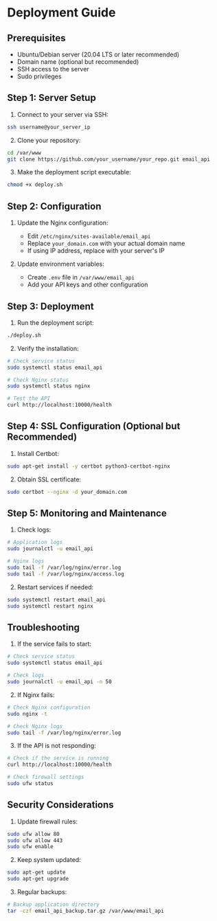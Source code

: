 # Deployment Guide

## Prerequisites
- Ubuntu/Debian server (20.04 LTS or later recommended)
- Domain name (optional but recommended)
- SSH access to the server
- Sudo privileges

## Step 1: Server Setup

1. Connect to your server via SSH:
```bash
ssh username@your_server_ip
```

2. Clone your repository:
```bash
cd /var/www
git clone https://github.com/your_username/your_repo.git email_api
```

3. Make the deployment script executable:
```bash
chmod +x deploy.sh
```

## Step 2: Configuration

1. Update the Nginx configuration:
   - Edit `/etc/nginx/sites-available/email_api`
   - Replace `your_domain.com` with your actual domain name
   - If using IP address, replace with your server's IP

2. Update environment variables:
   - Create `.env` file in `/var/www/email_api`
   - Add your API keys and other configuration

## Step 3: Deployment

1. Run the deployment script:
```bash
./deploy.sh
```

2. Verify the installation:
```bash
# Check service status
sudo systemctl status email_api

# Check Nginx status
sudo systemctl status nginx

# Test the API
curl http://localhost:10000/health
```

## Step 4: SSL Configuration (Optional but Recommended)

1. Install Certbot:
```bash
sudo apt-get install -y certbot python3-certbot-nginx
```

2. Obtain SSL certificate:
```bash
sudo certbot --nginx -d your_domain.com
```

## Step 5: Monitoring and Maintenance

1. Check logs:
```bash
# Application logs
sudo journalctl -u email_api

# Nginx logs
sudo tail -f /var/log/nginx/error.log
sudo tail -f /var/log/nginx/access.log
```

2. Restart services if needed:
```bash
sudo systemctl restart email_api
sudo systemctl restart nginx
```

## Troubleshooting

1. If the service fails to start:
```bash
# Check service status
sudo systemctl status email_api

# Check logs
sudo journalctl -u email_api -n 50
```

2. If Nginx fails:
```bash
# Check Nginx configuration
sudo nginx -t

# Check Nginx logs
sudo tail -f /var/log/nginx/error.log
```

3. If the API is not responding:
```bash
# Check if the service is running
curl http://localhost:10000/health

# Check firewall settings
sudo ufw status
```

## Security Considerations

1. Update firewall rules:
```bash
sudo ufw allow 80
sudo ufw allow 443
sudo ufw enable
```

2. Keep system updated:
```bash
sudo apt-get update
sudo apt-get upgrade
```

3. Regular backups:
```bash
# Backup application directory
tar -czf email_api_backup.tar.gz /var/www/email_api
``` 